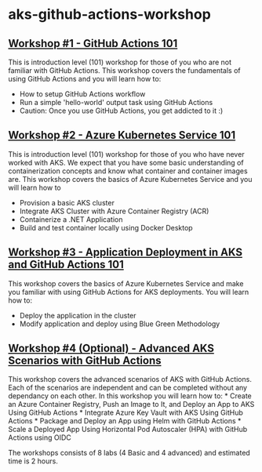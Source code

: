 # aks-github-actions-workshop

## [Workshop #1 - GitHub Actions 101](01-gh-actions-101/readme.md)

This is introduction level (101) workshop for those of you who are not familiar with GitHub Actions. This workshop covers the fundamentals of using GitHub Actions and you will learn how to:
 * How to setup GitHub Actions workflow
 * Run a simple 'hello-world' output task using GitHub Actions
 * Caution: Once you use GitHub Actions, you get addicted to it :)

 ## [Workshop #2 - Azure Kubernetes Service 101](02-aks-101/readme.md)

This is introduction level (101) workshop for those of you who have never worked with AKS. We expect that you have some basic understanding of containerization concepts and know what container and container images are. This workshop covers the basics of Azure Kubernetes Service and you will learn how to
 * Provision a basic AKS cluster
 * Integrate AKS Cluster with Azure Container Registry (ACR)
 * Containerize a .NET Application
 * Build and test container locally using Docker Desktop

 ## [Workshop #3 - Application Deployment in AKS and GitHub Actions 101](03-aks-and-gh-actions-101/readme.md)

This workshop covers the basics of Azure Kubernetes Service and make you familiar with using GitHub Actions for AKS deployments. You will learn how to:  
 * Deploy the application in the cluster
 * Modify application and deploy using Blue Green Methodology

## [Workshop #4 (Optional) - Advanced AKS Scenarios with GitHub Actions](04-advanced-aks-labs/readme.md) 
This workshop covers the advanced scenarios of AKS with GitHub Actions. Each of the scenarios are independent and can be completed without any dependancy on each other. In this workshop you will learn how to: 
    * Create an Azure Container Registry, Push an Image to It, and Deploy an App to AKS Using GitHub Actions
    * Integrate Azure Key Vault with AKS Using GitHub Actions
    * Package and Deploy an App using Helm with GitHub Actions
    * Scale a Deployed App Using Horizontal Pod Autoscaler (HPA) with GitHub Actions using OIDC

 

 The workshops consists of 8 labs (4 Basic and 4 advanced) and estimated time is 2 hours.
